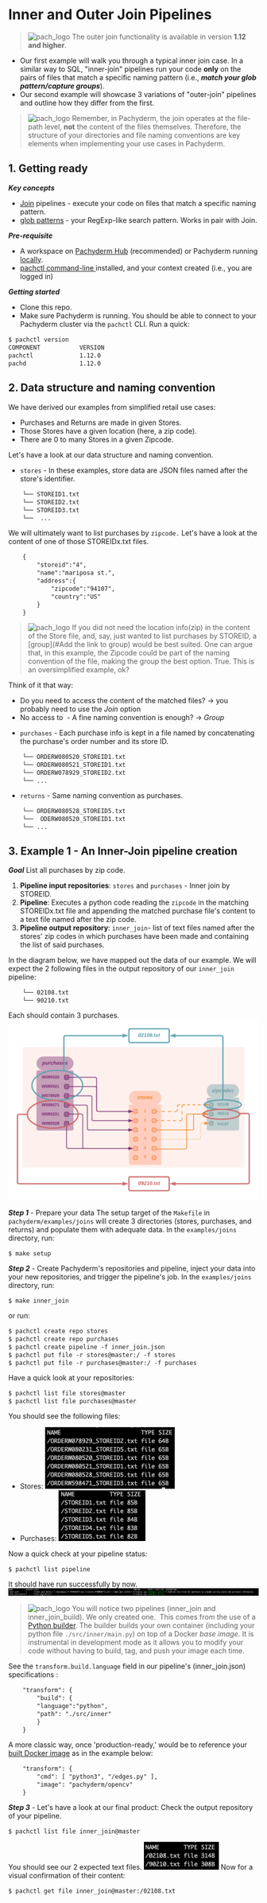 # Inner and Outer Join Pipelines 
>![pach_logo](./img/pach_logo.png) The outer join functionality is available in version **1.12 and higher**.
- Our first example will walk you through a typical inner join case. In a similar way to SQL, "inner-join" pipelines run your code **only** on the pairs of files that match a specific naming pattern (i.e., ***match your glob pattern/capture groups***). 
- Our second example will showcase 3 variations of "outer-join" pipelines and outline how they differ from the first. 

>![pach_logo](./img/pach_logo.png) Remember, in Pachyderm, the join operates at the file-path level, **not** the content of the files themselves. Therefore, the structure of your directories and file naming conventions are key elements when implementing your use cases in Pachyderm.

## 1. Getting ready
***Key concepts***
- [Join](https://docs.pachyderm.com/latest/concepts/pipeline-concepts/datum/join/) pipelines - execute your code on files that match a specific naming pattern.
- [glob patterns](https://docs.pachyderm.com/latest/concepts/pipeline-concepts/datum/glob-pattern/) - your RegExp-like search pattern. Works in pair with Join.

***Pre-requisite***
- A workspace on [Pachyderm Hub](https://docs.pachyderm.com/latest/pachhub/pachhub_getting_started/) (recommended) or Pachyderm running [locally](https://docs.pachyderm.com/latest/getting_started/local_installation/).
- [pachctl command-line ](https://docs.pachyderm.com/latest/getting_started/local_installation/#install-pachctl) installed, and your context created (i.e., you are logged in)

***Getting started***
- Clone this repo.
- Make sure Pachyderm is running. You should be able to connect to your Pachyderm cluster via the `pachctl` CLI. 
Run a quick:
```shell
$ pachctl version
COMPONENT           VERSION
pachctl             1.12.0
pachd               1.12.0
```

## 2. Data structure and naming convention
We have derived our examples from simplified retail use cases: 
- Purchases and Returns are made in given Stores. 
- Those Stores have a given location (here, a zip code). 
- There are 0 to many Stores in a given Zipcode.

Let's have a look at our data structure and naming convention. 
* `stores` - In these examples, store data are JSON files named after the store's identifier.
```shell
    └── STOREID1.txt
    └── STOREID2.txt
    └── STOREID3.txt
    └──  ...
```
We will ultimately want to list purchases by `zipcode.` Let's have a look at the content of one of those STOREIDx.txt files.
```shell
    {
        "storeid":"4",
        "name":"mariposa st.",
        "address":{
            "zipcode":"94107",
            "country":"US"
        }
    }
```

>![pach_logo](./img/pach_logo.png) If you did not need the location info(zip) in the content of the Store file, and, say, just wanted to list purchases by STOREID, a [group](#Add the link to group) would be best suited. One can argue that, in this example, the Zipcode could be part of the naming convention of the file, making the group the best option. True. This is an oversimplified example, ok?

Think of it that way: 
- Do you need to access the content of the matched files? -> you probably need to use the *Join* option
- No access to  - A fine naming convention is enough? -> *Group* 

* `purchases` - Each purchase info is kept in a file named by concatenating the purchase's order number and its store ID.
```shell
    └── ORDERW080520_STOREID1.txt
    └── ORDERW080521_STOREID1.txt
    └── ORDERW078929_STOREID2.txt
    └── ...
```
* `returns` - Same naming convention as purchases.
```shell
    └── ORDERW080528_STOREID5.txt
    └──  ODERW080520_STOREID1.txt
    └── ...
```
## 3. Example 1 - An Inner-Join pipeline creation 
***Goal***
List all purchases by zip code.
1. **Pipeline input repositories**: `stores` and `purchases` - Inner join by STOREID.
2. **Pipeline**: Executes a python code reading the `zipcode` in the matching STOREIDx.txt file and appending the matched purchase file's content to a text file named after the zip code.
3. **Pipeline output repository**: `inner_join`- list of text files named after the stores' zip codes in which purchases have been made and containing the list of said purchases. 

In the diagram below, we have mapped out the data of our example. We will expect the 2 following files in the output repository of our `inner_join` pipeline: 
```shell
    └── 02108.txt
    └── 90210.txt
```
Each should contain 3 purchases.
![inner_join](./img/inner_join.png)

***Step 1*** - Prepare your data
The setup target of the `Makefile` in `pachyderm/examples/joins` will create 3 directories (stores, purchases, and returns) and populate them with adequate data.
In the `examples/joins` directory, run:
```shell
$ make setup
```

***Step 2*** - Create Pachyderm's repositories and pipeline, inject your data into your new repositories, and trigger the pipeline's job.
In the `examples/joins` directory, run:
```shell
$ make inner_join
```
or run:
```shell
$ pachctl create repo stores
$ pachctl create repo purchases
$ pachctl create pipeline -f inner_join.json
$ pachctl put file -r stores@master:/ -f stores
$ pachctl put file -r purchases@master:/ -f purchases
```
Have a quick look at your repositories: 
```shell
$ pachctl list file stores@master
$ pachctl list file purchases@master
```
You should see the following files:
- Stores:
![stores_repository](./img/pachctl_list_file_stores_master.png)
- Purchases:
![purchases_repository](./img/pachctl_list_file_purchases_master.png)

Now a quick check at your pipeline status:
```shell
$ pachctl list pipeline
```
It should have run successfully by now.
![output_repository](./img/pachctl_list_pipeline.png)

>![pach_logo](./img/pach_logo.png) You will notice two pipelines (inner_join and inner_join_build). We only created one.  This comes from the use of a [Python builder](https://docs.pachyderm.com/latest/how-tos/developer-workflow/build-pipelines/#python-builder). The builder builds your own container (including your python file `./src/inner/main.py`) on top of a Docker *base image*. It is instrumental in development mode as it allows you to modify your code without having to build, tag, and push your image each time.

See the `transform.build.language` field in our pipeline's (inner_join.json) specifications :
```shell
    "transform": {
        "build": { 
        "language":"python",
        "path": "./src/inner"
        }
    }
```
A more classic way, once 'production-ready,' would be to reference your [built Docker image](https://docs.pachyderm.com/latest/how-tos/developer-workflow/working-with-pipelines/#step-2-build-your-docker-image) as in the example below:
```shell
    "transform": {
        "cmd": [ "python3", "/edges.py" ],
        "image": "pachyderm/opencv"
    }
```

***Step 3*** - Let's have a look at our final product: Check the output repository of your pipeline.
```shell
$ pachctl list file inner_join@master
```
You should see our 2 expected text files. ![output_repository](./img/pachctl_list_file_inner_join_master.png)
Now for a visual confirmation of their content:
```shell
$ pachctl get file inner_join@master:/02108.txt
```